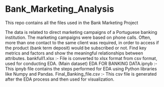 # Bank_Marketing_Analysis
This repo contains all the files used in the Bank Marketing Project

The data is related to direct marketing campaigns of a Portuguese banking institution.
The marketing campaigns were based on phone calls. Often, more than one contact to
the same client was required, in order to access if the product (bank term deposit) would
be subscribed or not. Find key metrics and factors and show the meaningful relationships between attributes.
bankfull1.xlsx :- File is converted to xlsx format from csv format, used for conducting EDA. (Main dataset)
EDA FOR BANKING DATA.ipnyb :- This ipnyb file contains the steps performed for EDA using Python libraries like Numpy and Pandas.
Final_Banking_file.csv :- This csv file is generated after the EDA process and then used for visualization.
